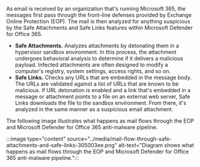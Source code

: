 As email is received by an organization that's running Microsoft 365, the messages first pass through the front-line defenses provided by Exchange Online Protection (EOP). The mail is then analyzed for anything suspicious by the Safe Attachments and Safe Links features within Microsoft Defender for Office 365.

 -  **Safe Attachments.** Analyzes attachments by detonating them in a hypervisor sandbox environment. In this process, the attachment undergoes behavioral analysis to determine if it delivers a malicious payload. Infected attachments are often designed to modify a computer's registry, system settings, access rights, and so on.
 -  **Safe Links.** Checks any URLs that are embedded in the message body. The URLs are validated against a list of URLs that are known to be malicious. If URL detonation is enabled and a link that's embedded in a message or attachment points to a file on an external web server, Safe Links downloads the file to the sandbox environment. From there, it's analyzed in the same manner as a suspicious email attachment.

The following image illustrates what happens as mail flows through the EOP and Microsoft Defender for Office 365 anti-malware pipeline.

:::image type="content" source="../media/mail-flow-through-safe-attachments-and-safe-links-305003ee.png" alt-text="Diagram shows what happens as mail flows through the EOP and Microsoft Defender for Office 365 anti-malware pipeline.":::
